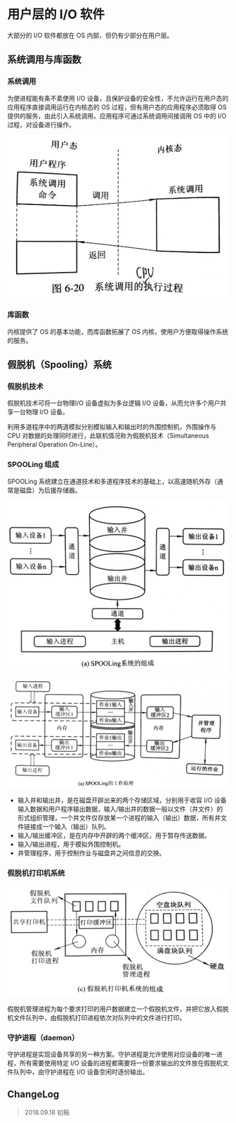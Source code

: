 # 用户层的 I/O 软件

大部分的 I/O 软件都放在 OS 内部，但仍有少部分在用户层。

## 系统调用与库函数

### 系统调用

为使进程能有条不紊使用 I/O 设备，且保护设备的安全性，不允许运行在用户态的应用程序直接调用运行在内核态的 OS 过程，但有用户态的应用程序必须取得 OS 提供的服务，由此引入系统调用。应用程序可通过系统调用间接调用 OS 中的 I/O 过程，对设备进行操作。

![os_33](os_33.jpg)

### 库函数

内核提供了 OS 的基本功能，而库函数拓展了 OS 内核，使用户方便取得操作系统的服务。

## 假脱机（Spooling）系统

### 假脱机技术

假脱机技术可将一台物理I/O 设备虚拟为多台逻辑 I/O 设备，从而允许多个用户共享一台物理 I/O 设备。

利用多道程序中的两道模拟分别模拟输入和输出时的外围控制机，外围操作与 CPU 对数据的处理同时进行，此联机情况称为假脱机技术（Simultaneous Peripheral Operation On-Line）。

### SPOOLing 组成

SPOOLing 系统建立在通道技术和多道程序技术的基础上，以高速随机外存（通常是磁盘）为后援存储器。

![os_34](os_34.jpg)

![os_35](os_35.jpg)

- 输入井和输出井，是在磁盘开辟出来的两个存储区域，分别用于收容 I/O 设备输入数据和用户程序输出数据，输入/输出井的数据一般以文件（井文件）的形式组织管理，一个井文件仅存放某一个进程的输入（输出）数据，所有井文件链接成一个输入（输出）队列。
- 输入/输出缓冲区，是在内存中开辟的两个缓冲区，用于暂存传送数据。
- 输入/输出进程，用于模拟外围控制机。
- 井管理程序，用于控制作业与磁盘井之间信息的交换。

### 假脱机打印机系统

![os_36](os_36.jpg)

假脱机管理进程为每个要求打印的用户数据建立一个假脱机文件，并把它放入假脱机文件队列中，由假脱机打印进程依次对队列中的文件进行打印。

### 守护进程（daemon）

守护进程是实现设备共享的另一种方案。守护进程是允许使用对应设备的唯一进程，所有需要使用特定 I/O 设备的进程都需要将一份要求输出的文件放在假脱机文件队列中，由守护进程在 I/O 设备空闲时逐份输出。

## ChangeLog

> 2018.09.18 初稿

